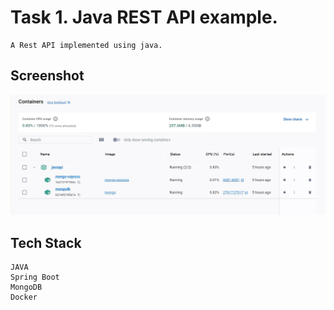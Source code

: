 # Task 1. Java REST API example.
    A Rest API implemented using java.
## Screenshot
![container!](screenshot/container.jpg)

## Tech Stack
    JAVA
    Spring Boot
    MongoDB
    Docker